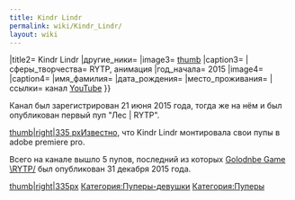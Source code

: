 ```yaml
---
title: Kindr Lindr
permalink: wiki/Kindr_Lindr/
layout: wiki
---
```


\|title2= Kindr Lindr \|другие_ники= \|image3=
[thumb](Файл:KindrLindr.png "wikilink") \|caption3= \|сферы_творчества=
RYTP, анимация \|год_начала= 2015 \|image4= \|caption4= \|имя_фамилия=
\|дата_рождения= \|место_проживания= \|ссылки= канал
[YouTube](https://www.youtube.com/channel/UCqBZM4igLsB_mDI9ELcxUeQ) }}

Канал был зарегистрирован 21 июня 2015 года, тогда же на нём и был
опубликован первый пуп "Лес \| RYTP".

[thumb\|right\|335 pxИзвестно](Файл:Лес_RYTP "wikilink"), что Kindr
Lindr монтировала свои пупы в adobe premiere pro.

Всего на канале вышло 5 пупов, последний из которых [Golodnbe Game
\\RYTP/](https://www.youtube.com/watch?v=cdAIGt8ytYY) был опубликован 31
декабря 2015 года.

[thumb\|right\|335px](Файл:GolodnbIe_Game_\RYTP-0 "wikilink")
[Категория:Пуперы-девушки](Категория:Пуперы-девушки "wikilink")
[Категория:Пуперы](Категория:Пуперы "wikilink")
